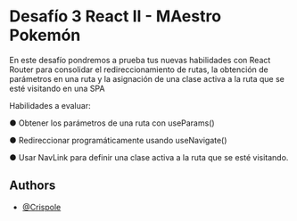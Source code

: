 
# Desafío 3 React II - MAestro Pokemón

En este desafío pondremos a prueba tus nuevas habilidades con React Router para consolidar el redireccionamiento de rutas, la obtención de parámetros en una ruta y la asignación de una clase activa a la ruta que se esté visitando en una SPA

Habilidades a evaluar:

● Obtener los parámetros de una ruta con useParams()

● Redireccionar programáticamente usando useNavigate()

● Usar NavLink para definir una clase activa a la ruta que se esté visitando.

## Authors

- [@Crispole](https://github.com/Crispole)

